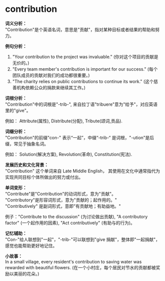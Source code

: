 # contribution

**词义分析：**  
"Contribution"是个英语名词，意思是"贡献"，指对某种目标或者结果的帮助和努力。

  

**例句分析：**

  

1.  "Your contribution to the project was invaluable." (你对这个项目的贡献是无价的。)
2.  "Every team member's contribution is important for our success." (每个团队成员的贡献对我们的成功都很重要。)
3.  "The charity relies on public contributions to continue its work." (这个慈善机构依赖公众的捐款来继续其工作。)

  

**词根分析：**  
"Contribution"中的词根是"-trib-", 来自拉丁语"tribuere"意为"给予"，对应英语里的"give"。

  

例如： Attribute(属性), Distribute(分配), Tribute(颂词,贡品).

  

**词缀分析：**  
"Contribution"的前缀"con-" 表示“一起”，中缀“-trib-“ 是词根，"-ution"是后缀，常见于抽象名词。

  

例如： Solution(解决方案), Revolution(革命), Constitution(宪法).

  

**发展历史和文化背景：**  
"Contribution" 这个单词来自 Late Middle English， 其使用在文化中通常指代为实现共同目标个体所做出的努力或付出。

  

**单词变形：**  
"Contribute"是"Contribution"的动词形式，意为"贡献"。  
"Contributory"是形容词形式，意为"贡献的；起作用的。"  
"Contributively" 是副词形式，意即"有贡献地；有助益地。"

  

例子："Contribute to the discussion" (为讨论做出贡献), "A contributory factor" (一个起作用的因素), "Act contributively" (有助与的行为)。

  

**记忆辅助：**  
"Con-"给人联想到"一起"，"-trib-"可以联想到"give 捐献"，整体即"一起捐献"，感觉也能帮助更好地记住。

  

**小故事：**  
In a small village, every resident's contribution to saving water was rewarded with beautiful flowers. (在一个小村庄，每个居民对节水的贡献都被奖励以美丽的花朵。)
